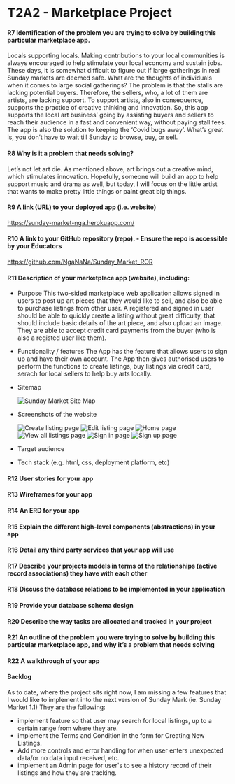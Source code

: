 # T2A2 - Marketplace Project

#### R7 Identification of the problem you are trying to solve by building this particular marketplace app.

Locals supporting locals.
Making contributions to your local communities is always encouraged to help stimulate your local economy and sustain jobs. These days, it is somewhat difficult to figure out if large gatherings in real Sunday markets are deemed safe. What are the thoughts of individuals when it comes to large social gatherings? The problem is that the stalls are lacking potential buyers.
Therefore, the sellers, who, a lot of them are artists, are lacking support. To support artists, also in consequence, supports the practice of creative thinking and innovation. 
So, this app supports the local art business’ going by assisting buyers and sellers to reach their audience in a fast and convenient way, without paying stall fees.  The app is also the solution to keeping the ‘Covid bugs away’.
What’s great is, you don’t have to wait till Sunday to browse, buy, or sell.

#### R8 Why is it a problem that needs solving?

Let’s not let art die. As mentioned above, art brings out a creative mind, which stimulates innovation. Hopefully, someone will build an app to help support music and drama as well, but today, I will focus on the little artist that wants to make pretty little things or paint great big things.

#### R9 A link (URL) to your deployed app (i.e. website)

https://sunday-market-nga.herokuapp.com/

#### R10 A link to your GitHub repository (repo). - Ensure the repo is accessible by your Educators

https://github.com/NgaNaNa/Sunday_Market_ROR

#### R11 Description of your marketplace app (website), including:

- Purpose
This two-sided marketplace web application allows signed in users to post up art pieces that they would like to sell, and also be able to purchase listings from other user.
A registered and signed in user should be able to quickly create a listing without great difficulty, that should include basic details of the art piece, and also upload an image. They are able to accept credit card payments from the buyer (who is also a registed user like them).
- Functionality / features
The App has the feature that allows users to sign up and have their own account. The App then gives authorised users to perform the functions to create listings, buy listings via credit card, serach for local sellers to help buy arts locally.
- Sitemap

    ![Sunday Market Site Map](/assets/images/sm-site-map.png)

- Screenshots of the website

    ![Create listing page](/assets/images/scr-create-listing.png)
    ![Edit listing page](/assets/images/scr-edit.png)
    ![Home page](/assets/images/scr-home.png)
    ![View all listings page](/assets/images/scr-listings.png)
    ![Sign in page](/assets/images/scr-signin.png)
    ![Sign up page](/assets/images/scr-signup.png)

- Target audience
- Tech stack (e.g. html, css, deployment platform, etc)


#### R12 User stories for your app


#### R13 Wireframes for your app


#### R14 An ERD for your app


#### R15 Explain the different high-level components (abstractions) in your app


#### R16 Detail any third party services that your app will use


#### R17 Describe your projects models in terms of the relationships (active record associations) they have with each other


#### R18 Discuss the database relations to be implemented in your application


#### R19 Provide your database schema design


#### R20 Describe the way tasks are allocated and tracked in your project


#### R21 An outline of the problem you were trying to solve by building this particular marketplace app, and why it’s a problem that needs solving


#### R22 A walkthrough of your app

#### Backlog

As to date, where the project sits right now, I am missing a few features that I would like to implement into the next version of Sunday Mark (ie. Sunday Market 1.1)
They are the following:
- implement feature so that user may search for local listings, up to a certain range from where they are.
- implement the Terms and Condition in the form for Creating New Listings.
- Add more controls and error handling for when user enters unexpected data/or no data input received, etc.
- implement an Admin page for user's to see a history record of their listings and how they are tracking.



